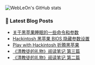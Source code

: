 
![WebLeOn's GitHub stats](https://github-readme-stats.vercel.app/api?username=webleon&hide=issues&show_icons=true)

### 📕 Latest Blog Posts

<!-- BLOG-POST-LIST:START -->
- [关于黑苹果睡眠的一些命令和参数](https://www.webleon.me/2021/08/blog-post.html)
- [Hackintosh 黑苹果 BIOS 隐藏参数设置](https://www.webleon.me/2020/04/bios.html)
- [Play with Hackintosh 折腾黑苹果](https://www.webleon.me/2020/04/play-with-hackintosh.html)
- [《清教徒的礼物》阅读笔记 第三篇](https://www.webleon.me/2020/03/blog-post.html)
- [《清教徒的礼物》阅读笔记 第二篇](https://www.webleon.me/2020/03/blog-post_7.html)
<!-- BLOG-POST-LIST:END -->
